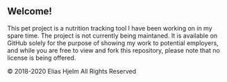 ## Welcome!

This pet project is a nutrition tracking tool I have been working on in my spare time. The project is not currently being maintaned. It is available on GitHub solely for the purpose of showing my work to potential employers, and while you are free to view and fork this repository, please note that no license is being offered.

&copy; 2018-2020 Elias Hjelm All Rights Reserved
